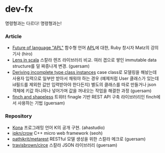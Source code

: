 dev-fx
======
명령형과는 다르다! 명령형과는!

### Article
- [Future of language "APL"](http://www.atmarkit.co.jp/news/200902/13/matz.html) 함수형 언어 [APL](https://en.wikipedia.org/wiki/APL_(programming_language))에 대한, Ruby 창시자 Matz의 강의 기사 (hiro)
- [Lens in scala](http://koff.io/posts/292173-lens-in-scala) 스칼라 렌즈 라이브러리 비교. 여러 겹으로 쌓인 immutable data structure를 덜 짜증나게 변경. (guersam)
- [Deriving incomplete type class instances](https://meta.plasm.us/posts/2015/06/21/deriving-incomplete-type-class-instances/) case class로 모델링을 해놨는데 사용자 입력으로 일부만 받아서 채워야 하는 경우 (예제처럼 User 클래스가 있는데 id필드를 제외한 값만 입력받아야 한다든지) 별도의 클래스를 따로 만들거나 json 객체에 키값 하나하나 넣어가며 값을 꺼내오는 작업을 해결한 과정 (guersam)
- [finch and shapeless](https://meta.plasm.us/slides/finagle/finch-and-shapeless) 트위터 finagle 기반 REST API 구축 라이브러리인 finch에서 사용하는 기법 (guersam)

### Repository
- [Kona](https://github.com/kevinlawler/kona) 프로그래밍 언어 K의 공개 구현. (ahastudio)
- [ipkn/crow](https://github.com/ipkn/crow) C++ micro web framework (seoh)
- [pathikrit/metarest](https://github.com/pathikrit/metarest) RESTful 모델 생성을 위한 스칼라 메크로 (guersam)
- [travisbrown/circe]( https://github.com/travisbrown/circe) 스칼라 JSON 라이브러리 (guersam)
